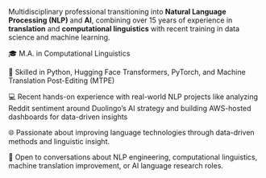 
Multidisciplinary professional transitioning into **Natural Language Processing (NLP)** and **AI**, combining over 15 years of experience in **translation** and **computational linguistics** with recent training in data science and machine learning.

🎓 M.A. in Computational Linguistics

🧪 Skilled in Python, Hugging Face Transformers, PyTorch, and Machine Translation Post-Editing (MTPE)

💻 Recent hands-on experience with real-world NLP projects like analyzing Reddit sentiment around Duolingo’s AI strategy and building AWS-hosted dashboards for data-driven insights



🌐 Passionate about improving language technologies through data-driven methods and linguistic insight.

📩 Open to conversations about NLP engineering, computational linguistics, machine translation improvement, or AI language research roles.
